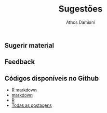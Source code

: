 ﻿---
license: Creative Commons BY-SA
author: Athos Damiani
title: "Sugestões"
categories: [Mais]
radasCat: Mais
tags: [Mais]
---




Sugerir material
---------------------


Feedback
---------------------



Códigos disponíveis no Github <i class="fa fa-github"></i>
----------------------------------------------

- [R markdown](https://github.com/R-adas/R-adas-source/blob/gh-pages/Rmd/Sugestao_de_material.Rmd)
- [markdown](https://github.com/R-adas/R-adas-source/blob/gh-pages/md/Sugestao_de_material.md)
- [R](https://github.com/R-adas/R-adas-source//blob/gh-pages/R/Sugestao_de_material.R)
- [Todas as postagens](https://github.com/R-adas/R-adas-source/)
 